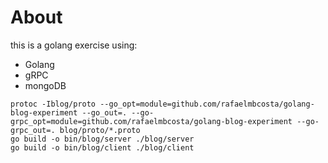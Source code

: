 # About

this is a golang exercise using:
* Golang
* gRPC
* mongoDB


```
protoc -Iblog/proto --go_opt=module=github.com/rafaelmbcosta/golang-blog-experiment --go_out=. --go-grpc_opt=module=github.com/rafaelmbcosta/golang-blog-experiment --go-grpc_out=. blog/proto/*.proto
go build -o bin/blog/server ./blog/server
go build -o bin/blog/client ./blog/client
```